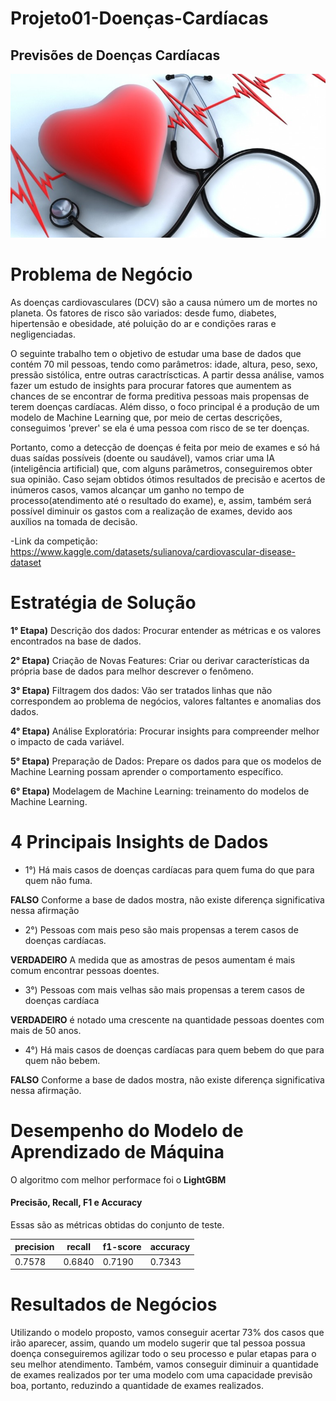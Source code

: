 # Projeto01-Doenças-Cardíacas

## Previsões de Doenças Cardíacas

![](img_banner.jpg)

# Problema de Negócio

As doenças cardiovasculares (DCV) são a causa número um de mortes no planeta. Os fatores de risco são variados: desde fumo, diabetes, hipertensão e obesidade, até poluição do ar e condições raras e negligenciadas. 

O seguinte trabalho tem o objetivo de estudar uma base de dados que contém 70 mil pessoas, tendo como parâmetros: idade, altura, peso, sexo, pressão sistólica, entre outras caractríscticas. A partir dessa análise, vamos fazer um estudo de insights para procurar fatores que aumentem as chances de se encontrar de forma preditiva pessoas mais propensas de terem doenças cardíacas. Além disso, o foco principal é a produção de um modelo de Machine Learning que, por meio de certas descrições, conseguimos 'prever' se ela é uma pessoa com risco de se ter doenças. 

Portanto, como a detecção de doenças é feita por meio de exames e só há duas saídas possíveis (doente ou saudável), vamos criar uma IA (inteligência artificial) que, com alguns parâmetros, conseguiremos obter sua opinião. Caso sejam obtidos ótimos resultados de precisão e acertos de inúmeros casos, vamos alcançar um ganho no tempo de processo(atendimento até o resultado do exame), e, assim, também será possível diminuir os gastos com a realização de exames, devido aos auxílios na tomada de decisão.

-Link da competição: https://www.kaggle.com/datasets/sulianova/cardiovascular-disease-dataset

# Estratégia de Solução

**1° Etapa)** Descrição dos dados: Procurar entender as métricas e os valores encontrados na base de dados.

**2° Etapa)** Criação de Novas Features: Criar ou derivar características da própria base de dados para melhor descrever o fenômeno.

**3° Etapa)** Filtragem dos dados: Vão ser tratados linhas que não correspondem ao problema de negócios, valores faltantes e anomalias dos dados.

**4° Etapa)** Análise Exploratória: Procurar insights para compreender melhor o impacto de cada variável. 

**5° Etapa)** Preparação de Dados: Prepare os dados para que os modelos de Machine Learning possam aprender o comportamento específico.

**6° Etapa)** Modelagem de Machine Learning: treinamento do modelos de Machine Learning. 

# 4 Principais Insights de Dados

- 1°) Há mais casos de doenças cardíacas para quem fuma do que para quem não fuma.

**FALSO** Conforme a base de dados mostra, não existe diferença significativa nessa afirmação 

- 2°) Pessoas com mais peso são mais propensas a terem casos de doenças cardíacas. 

**VERDADEIRO** A medida que as amostras de pesos aumentam é mais comum encontrar pessoas doentes.

- 3°) Pessoas com mais velhas são mais propensas a terem casos de doenças cardíaca

**VERDADEIRO** é notado uma crescente na quantidade pessoas doentes com mais de 50 anos.

- 4°) Há mais casos de doenças cardíacas para quem bebem do que para quem não bebem.

**FALSO** Conforme a base de dados mostra, não existe diferença significativa nessa afirmação.

# Desempenho do Modelo de Aprendizado de Máquina

O algoritmo com melhor performace foi o **LightGBM**

#### Precisão, Recall, F1 e Accuracy

Essas são as métricas obtidas do conjunto de teste.

| precision | recall  | f1\-score | accuracy |
|-----------|---------|-----------|----------|
| 0\.7578   | 0\.6840 | 0\.7190   | 0\.7343  |


# Resultados de Negócios

Utilizando o modelo proposto, vamos conseguir acertar 73% dos casos que irão aparecer, assim, quando um modelo sugerir que tal pessoa possua doença conseguiremos agilizar todo o seu processo e pular etapas para o seu melhor atendimento. Também, vamos conseguir diminuir a quantidade de exames realizados por ter uma modelo com uma capacidade previsão boa, portanto, reduzindo a quantidade de exames realizados. 